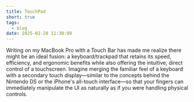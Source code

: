 ```yaml
---
title: TouchPad
short: true
tags:
  - blog
date: 2025-02-28 11:30:09
---
```


Writing on my MacBook Pro with a Touch Bar has made me realize there might be an ideal fusion: a keyboard/trackpad that retains its speed, efficiency, and ergonomic benefits while also offering the intuitive, direct control of a touchscreen. Imagine merging the familiar feel of a keyboard with a secondary touch display—similar to the concepts behind the Nintendo DS or the iPhone's all-touch interface—so that your fingers can immediately manipulate the UI as naturally as if you were handling physical controls.
